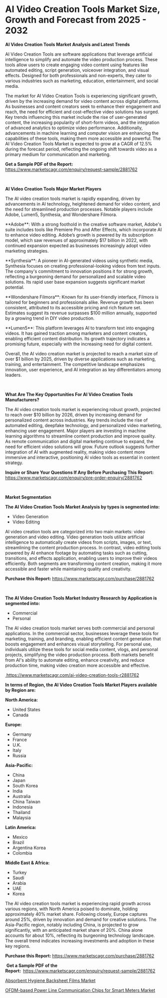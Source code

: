 <p><h1>AI Video Creation Tools Market Size, Growth and Forecast from 2025 - 2032</h1></p><p><strong>AI Video Creation Tools Market Analysis and Latest Trends</strong></p>
<p><p>AI Video Creation Tools are software applications that leverage artificial intelligence to simplify and automate the video production process. These tools allow users to create engaging video content using features like automated editing, script generation, voiceover integration, and visual effects. Designed for both professionals and non-experts, they cater to various industries such as marketing, education, entertainment, and social media.</p><p>The market for AI Video Creation Tools is experiencing significant growth, driven by the increasing demand for video content across digital platforms. As businesses and content creators seek to enhance their engagement and reach, the need for efficient and cost-effective video solutions has surged. Key trends influencing this market include the rise of user-generated content, the increasing popularity of short-form videos, and the integration of advanced analytics to optimize video performance. Additionally, advancements in machine learning and computer vision are enhancing the capabilities of these tools, making them more accessible and powerful. The AI Video Creation Tools Market is expected to grow at a CAGR of 12.5% during the forecast period, reflecting the ongoing shift towards video as a primary medium for communication and marketing.</p></p>
<p><strong>Get a Sample PDF of the Report:&nbsp;</strong> <a href="https://www.marketscagr.com/enquiry/request-sample/2881762?utm_campaign=2114&utm_medium=2&utm_source=Github&utm_content=ia&utm_term=12032025&utm_id=ai-video-creation-tools">https://www.marketscagr.com/enquiry/request-sample/2881762</a></p>
<p>&nbsp;</p>
<p><strong>AI Video Creation Tools Major Market Players</strong></p>
<p><p>The AI video creation tools market is rapidly expanding, driven by advancements in AI technology, heightened demand for video content, and the need for streamlined production processes. Notable players include Adobe, Lumen5, Synthesia, and Wondershare Filmora.</p><p>**Adobe**: With a strong foothold in the creative software market, Adobe's suite includes tools like Premiere Pro and After Effects, which incorporate AI to enhance video editing. Adobe’s growth is powered by its subscription model, which saw revenues of approximately $17 billion in 2022, with continued expansion expected as businesses increasingly adopt video marketing strategies.</p><p>**Synthesia**: A pioneer in AI-generated videos using synthetic media, Synthesia focuses on creating professional-looking videos from text inputs. The company's commitment to innovation positions it for strong growth, reflecting a burgeoning demand for personalized and scalable video solutions. Its rapid user base expansion suggests significant market potential.</p><p>**Wondershare Filmora**: Known for its user-friendly interface, Filmora is tailored for beginners and professionals alike. Revenue growth has been consistent, attributed to its accessible pricing and rich feature set. Estimates suggest its revenue surpasses $100 million annually, supported by a growing trend in DIY video production.</p><p>**Lumen5**: This platform leverages AI to transform text into engaging videos. It has gained traction among marketers and content creators, enabling efficient content distribution. Its growth trajectory indicates a promising future, especially with the increasing need for digital content.</p><p>Overall, the AI video creation market is projected to reach a market size of over $1 billion by 2025, driven by diverse applications such as marketing, training, and entertainment. The competitive landscape emphasizes innovation, user experience, and AI integration as key differentiators among leaders.</p></p>
<p>&nbsp;</p>
<p><strong>What Are The Key Opportunities For AI Video Creation Tools Manufacturers?</strong></p>
<p><p>The AI video creation tools market is experiencing robust growth, projected to reach over $10 billion by 2026, driven by increasing demand for personalized content across industries. Key trends include the rise of automated editing, deepfake technology, and personalized video marketing, enhancing user engagement. Major players are investing in machine learning algorithms to streamline content production and improve quality. As remote communication and digital marketing continue to expand, the need for efficient video solutions will grow. Future outlook suggests further integration of AI with augmented reality, making video content more immersive and interactive, positioning AI video tools as essential in content strategy.</p></p>
<p><strong>Inquire or Share Your Questions If Any Before Purchasing This Report:</strong> <a href="https://www.marketscagr.com/enquiry/pre-order-enquiry/2881762?utm_campaign=2114&utm_medium=2&utm_source=Github&utm_content=ia&utm_term=12032025&utm_id=ai-video-creation-tools">https://www.marketscagr.com/enquiry/pre-order-enquiry/2881762</a></p>
<p>&nbsp;</p>
<p><strong>Market Segmentation</strong></p>
<p><strong>The AI Video Creation Tools Market Analysis by types is segmented into:</strong></p>
<p><ul><li>Video Generation</li><li>Video Editing</li></ul></p>
<p><p>AI video creation tools are categorized into two main markets: video generation and video editing. Video generation tools utilize artificial intelligence to automatically create videos from scripts, images, or text, streamlining the content production process. In contrast, video editing tools powered by AI enhance footage by automating tasks such as cutting, transitions, and effects application, enabling users to improve their videos efficiently. Both segments are transforming content creation, making it more accessible and faster while maintaining quality and creativity.</p></p>
<p><strong>Purchase this Report:&nbsp;</strong><a href="https://www.marketscagr.com/purchase/2881762?utm_campaign=2114&utm_medium=2&utm_source=Github&utm_content=ia&utm_term=12032025&utm_id=ai-video-creation-tools">https://www.marketscagr.com/purchase/2881762</a></p>
<p>&nbsp;</p>
<p><strong>The AI Video Creation Tools Market Industry Research by Application is segmented into:</strong></p>
<p><ul><li>Commercial</li><li>Personal</li></ul></p>
<p><p>The AI video creation tools market serves both commercial and personal applications. In the commercial sector, businesses leverage these tools for marketing, training, and branding, enabling efficient content generation that boosts engagement and enhances visual storytelling. For personal use, individuals utilize these tools for social media content, vlogs, and personal projects, simplifying the video production process. Both markets benefit from AI's ability to automate editing, enhance creativity, and reduce production time, making video creation more accessible and effective.</p></p>
<p><a href="https://www.marketscagr.com/ai-video-creation-tools-r2881762?utm_campaign=2114&utm_medium=2&utm_source=Github&utm_content=ia&utm_term=12032025&utm_id=ai-video-creation-tools">&nbsp;https://www.marketscagr.com/ai-video-creation-tools-r2881762</a></p>
<p><strong>In terms of Region, the AI Video Creation Tools Market Players available by Region are:</strong></p>
<p>
    <p> <strong> North America: </strong>
        <ul>
            <li>United States</li>
            <li>Canada</li>
        </ul>
        </p> 
    <p> <strong> Europe: </strong>
        <ul>
            <li>Germany</li>
            <li>France</li>
            <li>U.K.</li>
            <li>Italy</li>
            <li>Russia</li>
        </ul>
        </p> 
    <p> <strong> Asia-Pacific: </strong>
        <ul>
            <li>China</li>
            <li>Japan</li>
            <li>South Korea</li>
            <li>India</li>
            <li>Australia</li>
            <li>China Taiwan</li>
            <li>Indonesia</li>
            <li>Thailand</li>
            <li>Malaysia</li>
        </ul>
        </p> 
    <p> <strong> Latin America: </strong>
        <ul>
            <li>Mexico</li>
            <li>Brazil</li>
            <li>Argentina Korea</li>
            <li>Colombia</li>
        </ul>
        </p> 
    <p> <strong> Middle East & Africa: </strong>
        <ul>
            <li>Turkey</li>
            <li>Saudi</li>
            <li>Arabia</li>
            <li>UAE</li>
            <li>Korea</li>
        </ul>
    </p>
    </p>
<p><p>The AI video creation tools market is experiencing rapid growth across various regions, with North America poised to dominate, holding approximately 40% market share. Following closely, Europe captures around 25%, driven by innovation and demand for creative solutions. The Asia-Pacific region, notably including China, is projected to grow significantly, with an anticipated market share of 20%. China alone accounts for about 10%, reflecting its burgeoning technology landscape. The overall trend indicates increasing investments and adoption in these key regions.</p></p>
<p><strong>Purchase this Report: </strong><a href="https://www.marketscagr.com/purchase/2881762?utm_campaign=2114&utm_medium=2&utm_source=Github&utm_content=ia&utm_term=12032025&utm_id=ai-video-creation-tools">https://www.marketscagr.com/purchase/2881762</a></p>
<p>&nbsp;<strong>Get a Sample PDF of the Report:&nbsp;&nbsp;</strong><a href="https://www.marketscagr.com/enquiry/request-sample/2881762?utm_campaign=2114&utm_medium=2&utm_source=Github&utm_content=ia&utm_term=12032025&utm_id=ai-video-creation-tools">https://www.marketscagr.com/enquiry/request-sample/2881762</a></p>
<p><strong></strong></p>
<p><p><a href="https://github.com/tamvrosiya/Market-Research-Report-List-6/blob/main/absorbent-hygiene-backsheet-films-market.md?utm_campaign=2114&utm_medium=2&utm_source=Github&utm_content=ia&utm_term=12032025&utm_id=ai-video-creation-tools">Absorbent Hygiene Backsheet Films Market</a></p><p><a href="https://github.com/pizolina/Market-Research-Report-List-7/blob/main/ofdm-based-power-line-communication-chips-for-smart-meters-market.md?utm_campaign=2114&utm_medium=2&utm_source=Github&utm_content=ia&utm_term=12032025&utm_id=ai-video-creation-tools">OFDM-based Power Line Communication Chips for Smart Meters Market</a></p></p>